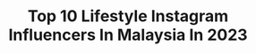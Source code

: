 ---
title: Top 10 Lifestyle Instagram Influencers In Malaysia In 2023
description: >-
  Find top lifestyle Instagram influencers in Malaysia in 2023. Most popular hashtags: #airspacemalaysia #beauty #tanned.
platform: Instagram
hits: 74
text_top: Discover the most popular Instagram profiles on inBeat.
text_bottom: inBeat holds 74 Instagram influencers like this in Malaysia for you to pitch.
profiles:
  - username: "yixuenn_travellife"
    fullname: >-
      Y I X U E N
    bio: >-
      Travel & Lifestyle 🤿 SCUBA DIVER | FREEDIVER | MERMAID🧜🏻‍♀️ 🌍 @yixuenn_freedive 📕小红书: yixuenn_travellife DM for sponsorship/events/collab
    location: "Malaysia"
    followers: 34052
    engagement: 70
    commentsToLikes: 0.029388
    id: ck9haaripbtpg0j78xe6xqf99
    verified: false
    hashtags: "#travelphotography, #scubadiver, #bikini, #christmas"
  - username: "sellysherwin"
    fullname: >-
      Selly Sherwin
    bio: >-
      #TravellyDiary #OutfitLly Woman Lifestyle •Tiktok [170k] & Youtube [42k]:sellysherwin •📍SBY Inquiries 📩DM/Sherwinselly@gmail.com ⤹ Link Product & New🎥
    location: "Malaysia"
    followers: 81600
    engagement: 44
    commentsToLikes: 0.063610
    id: ck5chnw8sr4qg0i11jvod24bm
    verified: false
    hashtags: "#racunlly, #charisceleb, #promogopay, #wondelfullindonesia"
  - username: "ohmykaylagirl_k"
    fullname: >-
      K A Y L A💋
    bio: >-
      ✈️ Airasia Brand Ambassador 💸 Entrepreneur Travel | Lifestyle | Business **Living my best everyday life😉🇨🇭**
    location: "Malaysia"
    followers: 40502
    engagement: 361
    commentsToLikes: 0.027983
    id: ck9ha754wbfqe0j781ij27o2e
    verified: false
    hashtags: "#airasia, #flightattendant, #bangkoklife, #beauty"
  - username: "kirtanraj"
    fullname: >-
      Kirtanraj 💀
    bio: >-
      Creating Something ⚡️ @myproteinmy athlete // fitness & lifestyle // kindness TikTok : kirtanrajfitness Online coaching / YouTube / MyProtein 👇🏽
    location: "Malaysia"
    followers: 29648
    engagement: 921
    commentsToLikes: 0.012064
    id: ck6u83d2kp76j0j71cpuan8ab
    verified: false
    hashtags: "#tiktok, #km4l, #fitness, #fatloss"
  - username: "blogitwithaqsa_"
    fullname: >-
      ✨ AQSA ALI ✨
    bio: >-
      🔆 Welcome to my Instagram 🔆 Fashion•beauty•lifestyle•food Dm for PR/ Collab / review 📥 Pakistan, Karachi 📍🇵🇰
    location: "Malaysia"
    followers: 25338
    engagement: 185
    commentsToLikes: 0.078883
    id: ck0vxl3nmzfk80i19bvk8axkb
    verified: false
    hashtags: ""
  - username: "jeschuhan"
    fullname: >-
      Jes楚涵🍀
    bio: >-
      Slashie 斜杠族 👉lifestyle | fitness | beauty | fashion 👉@jes_room 👉电商 @mayandzymes core partner | Jes Team. Leader | 👉ACCA certified | Igcse tutor
    location: "Malaysia"
    followers: 26783
    engagement: 328
    commentsToLikes: 0.039495
    id: ckap2834axs9o0i78q5pv2mze
    verified: false
    hashtags: "#sp, #bepositive, #mco2021, #cnyootd2021"
  - username: "icebabby"
    fullname: >-
      icebabby
    bio: >-
      🇲🇾Lifestyle #socialmedia Sharing 💡Crowdfunding Entrepreneur 📕Social media marketing 📝Digital marketing (SEO services) 📩xiiaoice0515@hotmail.com
    location: "Malaysia"
    followers: 131041
    engagement: 67
    commentsToLikes: 0.052158
    id: ck9wejrhbkkuc0j7895iuzwcd
    verified: false
    hashtags: "#promocode, #ootd, #as, #airspace"
  - username: "brittanyjohnson_xoxo"
    fullname: >-
      B R I T T A N Y J O H N S O N
    bio: >-
      Sharing my life: raw motherhood + lifestyle 🌸 Owner: 🖤 @thehandeboutique TIKTOK/YT: 175K BESTIES ✨ Balance + WW GREEN 💚 -35lbs IN 🦋 BUT GOD 🙌🏼
    location: "Malaysia"
    followers: 18820
    engagement: 260
    commentsToLikes: 0.049212
    id: ck9we4084ihev0j78i49eomg7
    verified: false
    hashtags: "#boutiquefashion, #mondaymotivation, #weightlosstransformation, #sahm"
  - username: "alfredchia"
    fullname: >-
      Alfred chia
    bio: >-
      •KUL / PEN •MY 📍 •Travel || Lifestyle || Food || Gym
    location: "Malaysia"
    followers: 22660
    engagement: 361
    commentsToLikes: 0.020491
    id: ck5hk1g5nhmf20i11gwfyg5px
    verified: false
    hashtags: "#throwback, #workout, #stayathome"
  - username: "_geying"
    fullname: >-
      _geying
    bio: >-
      Miss Astro 2018 Top 5 Miss Tourism World Msia 2017 Top 8 Lifestyle/ Fashion/ Beauty 🌼 job: geyinglee@hotmail.com
    location: "Malaysia"
    followers: 23359
    engagement: 605
    commentsToLikes: 0.009827
    id: ck5c5jv1q3lze0i11zy6ot1sy
    verified: false
    hashtags: "#moreisevenmore, #mcobirthday, #dwgiftsoflove, #dwinmy"
---
